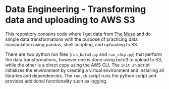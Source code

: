 # Data Engineering - Transforming data and uploading to AWS S3

This repository contains code where I get data from [The Muse](https://www.themuse.com/developers/api/v2) and do simple data transformations with the purpose of practicing data manipulation using pandas, shell scripting, and uploading to S3.

There are two python run files (`run_boto3.py` and `run_s3cp.py`) that perform the data transformations, however one is done using boto3 to upload to S3, while the other is a direct copy using the AWS CLI.
The `init.sh` script initializes the environment by creating a virtual environment and installing all libraries and dependencies.
The `run.sh` script runs the python script and provides additional functionality such as logging.